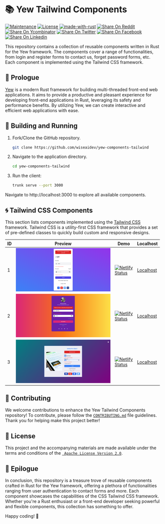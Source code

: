 # 📚 Yew Tailwind Components

[![Maintenance](https://img.shields.io/badge/Maintained%3F-yes-green.svg)](https://github.com/wiseaidev)
[![License](https://img.shields.io/badge/License-Apache_2.0-blue.svg)](https://opensource.org/licenses/Apache-2.0)
[![made-with-rust](https://img.shields.io/badge/Made%20with-Rust-1f425f.svg?logo=rust&logoColor=white)](https://www.rust-lang.org/)
[![Share On Reddit](https://img.shields.io/badge/share%20on-reddit-red?style=flat-square&logo=reddit)](https://reddit.com/submit?url=https://github.com/wiseaidev/yew-components-tailwind&amp;title=A%20Collection%20of%20Reusable%20Yew%20Framework%20Components%20-%20Tailwind.)
[![Share On Ycombinator](https://img.shields.io/badge/share%20on-hacker%20news-orange?style=flat-square&logo=ycombinator)](https://news.ycombinator.com/submitlink?u=https://github.com/wiseaidev/yew-components-tailwind&amp;t=A%20Collection%20of%20Reusable%20Yew%20Framework%20Components%20-%20Tailwind.)
[![Share On Twitter](https://img.shields.io/badge/share%20on-twitter-03A9F4?style=flat-square&logo=twitter)](https://twitter.com/share?url=https://github.com/wiseaidev/yew-components-tailwind&amp;text=A%20Collection%20of%20Reusable%20Yew%20Framework%20Components%20-%20Tailwind.)
[![Share On Facebook](https://img.shields.io/badge/share%20on-facebook-1976D2?style=flat-square&logo=facebook)](https://www.facebook.com/sharer/sharer.php?u=https://github.com/wiseaidev/yew-components-tailwind )
[![Share On Linkedin](https://img.shields.io/badge/share%20on-linkedin-3949AB?style=flat-square&logo=linkedin)](https://www.linkedin.com/shareArticle?url=https://github.com/wiseaidev/yew-components-tailwind&amp;title=A%20Collection%20of%20Reusable%20Yew%20Framework%20Components%20-%20Tailwind.)

This repository contains a collection of reusable components written in Rust for the Yew framework. The components cover a range of functionalities, from login and register forms to contact us, forget password forms, etc. Each component is implemented using the Tailwind CSS framework.

## 📖 Prologue

[Yew](yew.rs) is a modern Rust framework for building multi-threaded front-end web applications. It aims to provide a productive and pleasant experience for developing front-end applications in Rust, leveraging its safety and performance benefits. By utilizing Yew, we can create interactive and efficient web applications with ease.

## 🚀 Building and Running

1. Fork/Clone the GitHub repository.

	```bash
	git clone https://github.com/wiseaidev/yew-components-tailwind
	```

1. Navigate to the application directory.

	```bash
	cd yew-components-tailwind
	```

1. Run the client:

	```sh
	trunk serve --port 3000
	```

Navigate to http://localhost:3000 to explore all available components.

## 🌀 Tailwind CSS Components

This section lists components implemented using the [Tailwind CSS](https://tailwindcss.com/) framework. Tailwind CSS is a utility-first CSS framework that provides a set of pre-defined classes to quickly build custom and responsive designs.

| ID | Preview | Demo | Localhost |
|---|---|---|---|
| 1 | ![Component 1](./assets/form-one.png) | [![Netlify Status](https://api.netlify.com/api/v1/badges/68d1469e-05ee-4acd-9368-b67d9e53bc2e/deploy-status)](https://tailwind-login-form-1.netlify.app/) | [Localhost](http://localhost:3000/1) |
| 2 | ![Component 2](./assets/form-two.png) | [![Netlify Status](https://api.netlify.com/api/v1/badges/68d1469e-05ee-4acd-9368-b67d9e53bc2e/deploy-status)](https://tailwind-login-form-2.netlify.app/) | [Localhost](http://localhost:3000/2) |
| 3 | ![Component 3](./assets/form-three.png) | [![Netlify Status](https://api.netlify.com/api/v1/badges/68d1469e-05ee-4acd-9368-b67d9e53bc2e/deploy-status)](https://tailwind-login-form-3.netlify.app/) | [Localhost](http://localhost:3000/3) |

## 🤝 Contributing

We welcome contributions to enhance the Yew Tailwind Components repository! To contribute, please follow the [`CONTRIBUTING.md`](CONTRIBUTING.md) file guidelines. Thank you for helping make this project better!

## 📜 License

This project and the accompanying materials are made available under the terms and conditions of the [` Apache License Version 2.0`](https://github.com/wiseaidev/yew-components-tailwind/blob/main/LICENSE).

## 📝 Epilogue

In conclusion, this repository is a treasure trove of reusable components crafted in Rust for the Yew framework, offering a plethora of functionalities ranging from user authentication to contact forms and more. Each component showcases the capabilities of the CSS Tailwind CSS framework. Whether you're a Rust enthusiast or a front-end developer seeking powerful and flexible components, this collection has something to offer.

Happy coding! 🚀